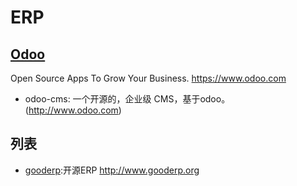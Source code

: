 # ERP

##  [Odoo](https://github.com/odoo/odoo)

Open Source Apps To Grow Your Business. <https://www.odoo.com>

* odoo-cms: 一个开源的，企业级 CMS，基于odoo。(http://www.odoo.com)

## 列表

* [gooderp](https://github.com/osbzr/gooderp_addons):开源ERP <http://www.gooderp.org>
